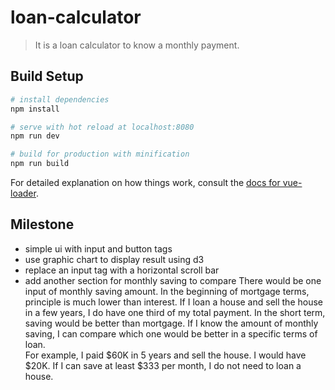 # loan-calculator

> It is a loan calculator to know a monthly payment.

## Build Setup

``` bash
# install dependencies
npm install

# serve with hot reload at localhost:8080
npm run dev

# build for production with minification
npm run build
```

For detailed explanation on how things work, consult the [docs for vue-loader](http://vuejs.github.io/vue-loader).

## Milestone

* simple ui with input and button tags
* use graphic chart to display result using d3
* replace an input tag with a horizontal scroll bar
* add another section for monthly saving to compare
There would be one input of monthly saving amount. In the beginning of mortgage terms, principle is much lower than interest. If I loan a house and sell the house in a few years, I do have one third of my total payment. In the short term, saving would be better than mortgage. If I know the amount of monthly saving, I can compare which one would be better in a specific terms of loan.\
For example, I paid $60K in 5 years and sell the house. I would have $20K. If I can save at least $333 per month, I do not need to loan a house.